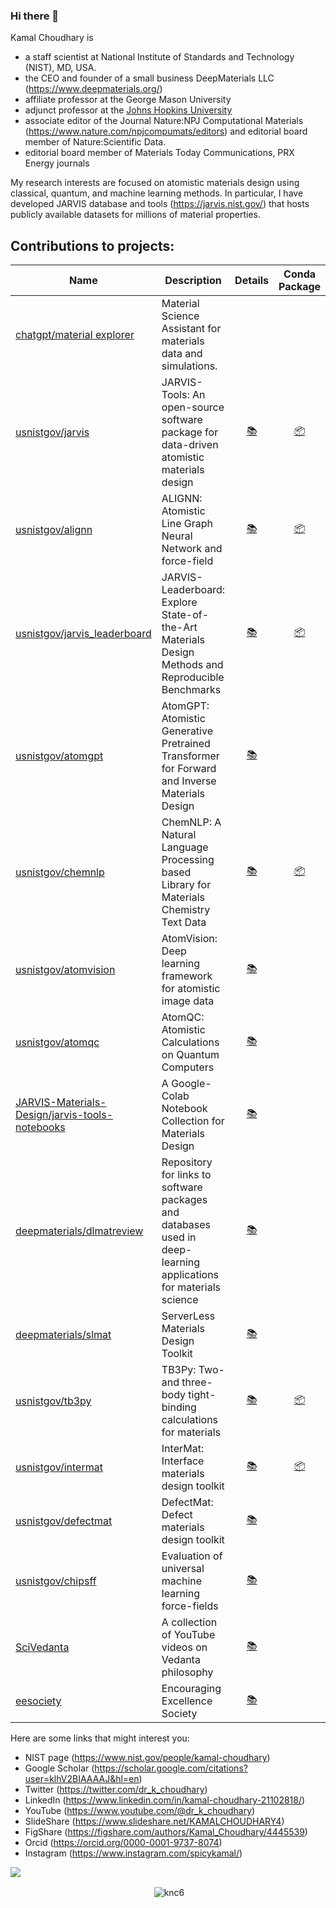 ### Hi there 👋

Kamal Choudhary is 
- a staff scientist at National Institute of Standards and Technology (NIST), MD, USA.
- the CEO and founder of a small business DeepMaterials LLC (https://www.deepmaterials.org/)
- affiliate professor at the George Mason University
- adjunct professor at the [Johns Hopkins University](https://ep.jhu.edu/faculty/kamal-choudhary/)
- associate editor of the Journal Nature:NPJ Computational Materials (https://www.nature.com/npjcompumats/editors) and editorial board member of Nature:Scientific Data.
- editorial board member of Materials Today Communications, PRX Energy journals
  
My research interests are focused on atomistic materials design using classical, quantum, and machine learning methods. In particular, I have developed JARVIS database and tools (https://jarvis.nist.gov/) that hosts publicly available datasets for millions of material properties.


## Contributions to projects:


| Name | Description |Details | Conda Package | PyPi Package | 
|------|-------------|:-------------:|:-------------:|:-------------:|
| [chatgpt/material explorer](https://chatgpt.com/g/g-67420c4cc6f48191a8876b173c93d62a-material-explorer) | Material Science Assistant for materials data and simulations. | |  | |
| [usnistgov/jarvis](https://github.com/usnistgov/jarvis) | JARVIS-Tools: An open-source software package for data-driven atomistic materials design | [:books:](https://pages.nist.gov/jarvis/) | [:package:](https://anaconda.org/conda-forge/jarvis-tools) | [:package:](https://pypi.org/project/jarvis-tools/)|
| [usnistgov/alignn](https://github.com/usnistgov/alignn) | ALIGNN: Atomistic Line Graph Neural Network and force-field | [:books:](https://github.com/usnistgov/alignn/blob/main/README.md) | [:package:](https://anaconda.org/conda-forge/alignn) | [:package:](https://pypi.org/project/alignn/)|
| [usnistgov/jarvis_leaderboard](https://github.com/usnistgov/jarvis_leaderboard) | JARVIS-Leaderboard: Explore State-of-the-Art Materials Design Methods and Reproducible Benchmarks | [:books:](https://pages.nist.gov/jarvis_leaderboard/guide/) | [:package:](https://anaconda.org/conda-forge/jarvis-leaderboard) | [:package:](https://pypi.org/project/jarvis-leaderboard/)|
| [usnistgov/atomgpt](https://github.com/usnistgov/atomgpt) | AtomGPT: Atomistic Generative Pretrained Transformer for Forward and Inverse Materials Design | [:books:](https://github.com/usnistgov/atomgpt/blob/main/README.md) |  |  |
| [usnistgov/chemnlp](https://github.com/usnistgov/chemnlp) | ChemNLP: A Natural Language Processing based Library for Materials Chemistry Text Data | [:books:](https://github.com/usnistgov/chemnlp/blob/main/README.md) | [:package:](https://anaconda.org/conda-forge/chemnlp) |  [:package:](https://pypi.org/project/chemnlp/) |
| [usnistgov/atomvision](https://github.com/usnistgov/atomvision) | AtomVision: Deep learning framework for atomistic image data | [:books:](https://github.com/usnistgov/atomvision/blob/master/README.md) | | [:package:](https://pypi.org/project/atomvision/)|
| [usnistgov/atomqc](https://github.com/usnistgov/atomqc) | AtomQC: Atomistic Calculations on Quantum Computers | [:books:](https://github.com/usnistgov/atomqc/blob/master/README.md) | | [:package:](https://pypi.org/project/atomqc/)|
| [JARVIS-Materials-Design/jarvis-tools-notebooks](https://github.com/JARVIS-Materials-Design/jarvis-tools-notebooks) | A Google-Colab Notebook Collection for Materials Design | [:books:](https://github.com/JARVIS-Materials-Design/jarvis-tools-notebooks/blob/master/README.md) | | |
| [deepmaterials/dlmatreview](https://github.com/deepmaterials/dlmatreview/) | Repository for links to software packages and databases used in deep-learning applications for materials science | [:books:](https://github.com/deepmaterials/dlmatreview/blob/main/README.md) | | |
| [deepmaterials/slmat](https://github.com/deepmaterials/slmat/) | ServerLess Materials Design Toolkit | [:books:](https://github.com/deepmaterials/slmat/blob/main/README.md) | | |
| [usnistgov/tb3py](https://github.com/usnistgov/tb3py) | TB3Py: Two- and three-body tight-binding calculations for materials | [:books:](https://github.com/usnistgov/tb3py/blob/master/README.md) | [:package:](https://anaconda.org/conda-forge/tb3py) | [:package:](https://pypi.org/project/tb3py/)|
| [usnistgov/intermat](https://github.com/usnistgov/intermat) | InterMat: Interface materials design toolkit | [:books:](https://github.com/usnistgov/intermat/blob/main/README.md) | [:package:](https://anaconda.org/conda-forge/intermat) | [:package:](https://pypi.org/project/intermat/)|
| [usnistgov/defectmat](https://github.com/usnistgov/defectmat) | DefectMat: Defect materials design toolkit | [:books:](https://github.com/usnistgov/defectmat/blob/main/README.md) | | |
| [usnistgov/chipsff](https://github.com/usnistgov/chipsff) | Evaluation of universal machine learning force-fields | [:books:](https://github.com/usnistgov/chipsff/blob/main/README.md) | |[:package:](https://pypi.org/project/chipsff/) |
| [SciVedanta](https://github.com/SciVedanta/SciVedanta.github.io) | A collection of YouTube videos on Vedanta philosophy | [:books:](https://scivedanta.github.io/) | | |
| [eesociety](https://github.com/eesociety/eesociety.github.io) | Encouraging Excellence Society | [:books:](https://eesociety.github.io/) | | |

Here are some links that might interest you:

- NIST page (https://www.nist.gov/people/kamal-choudhary)
- Google Scholar (https://scholar.google.com/citations?user=klhV2BIAAAAJ&hl=en)
- Twitter (https://twitter.com/dr_k_choudhary)
- LinkedIn (https://www.linkedin.com/in/kamal-choudhary-21102818/)
- YouTube (https://www.youtube.com/@dr_k_choudhary)
- SlideShare (https://www.slideshare.net/KAMALCHOUDHARY4)
- FigShare (https://figshare.com/authors/Kamal_Choudhary/4445539)
- Orcid (https://orcid.org/0000-0001-9737-8074)
- Instagram (https://www.instagram.com/spicykamal/)


![](https://komarev.com/ghpvc/?username=knc6)

<p align="center">&nbsp;<img align="center" src="https://github-readme-stats.vercel.app/api?username=knc6&show_icons=true&hide_border=true&hide_title=true&include_all_commits=true" alt="knc6" /></p>

<!--
**knc6/knc6** is a ✨ _special_ ✨ repository because its `README.md` (this file) appears on your GitHub profile.

Here are some ideas to get you started:

- 🔭 I’m currently working on ...
- 🌱 I’m currently learning ...
- 👯 I’m looking to collaborate on ...
- 🤔 I’m looking for help with ...
- 💬 Ask me about ...
- 📫 How to reach me: ...
- 😄 Pronouns: ...
- ⚡ Fun fact: ...
-->

